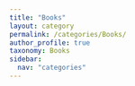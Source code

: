 ```yaml
---
title: "Books"
layout: category
permalink: /categories/Books/
author_profile: true
taxonomy: Books
sidebar:
  nav: "categories"
---
```

